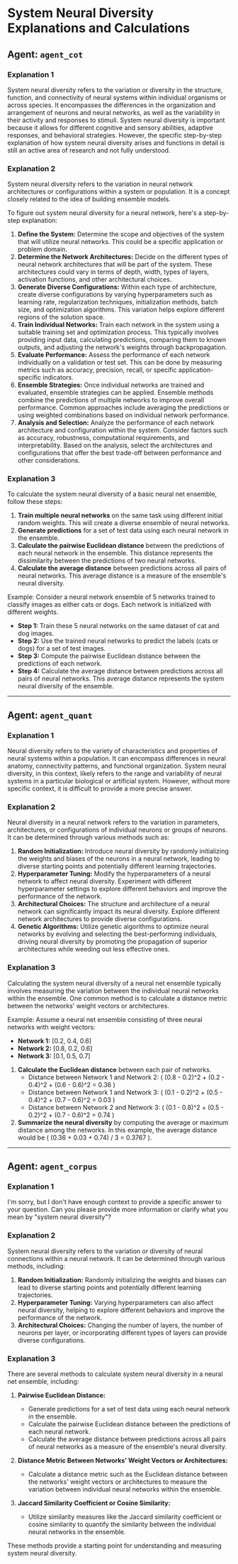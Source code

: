 # System Neural Diversity Explanations and Calculations

## Agent: `agent_cot`

### Explanation 1

System neural diversity refers to the variation or diversity in the structure, function, and connectivity of neural systems within individual organisms or across species. It encompasses the differences in the organization and arrangement of neurons and neural networks, as well as the variability in their activity and responses to stimuli. System neural diversity is important because it allows for different cognitive and sensory abilities, adaptive responses, and behavioral strategies. However, the specific step-by-step explanation of how system neural diversity arises and functions in detail is still an active area of research and not fully understood.

### Explanation 2

System neural diversity refers to the variation in neural network architectures or configurations within a system or population. It is a concept closely related to the idea of building ensemble models.

To figure out system neural diversity for a neural network, here's a step-by-step explanation:

1. **Define the System:** Determine the scope and objectives of the system that will utilize neural networks. This could be a specific application or problem domain.
2. **Determine the Network Architectures:** Decide on the different types of neural network architectures that will be part of the system. These architectures could vary in terms of depth, width, types of layers, activation functions, and other architectural choices.
3. **Generate Diverse Configurations:** Within each type of architecture, create diverse configurations by varying hyperparameters such as learning rate, regularization techniques, initialization methods, batch size, and optimization algorithms. This variation helps explore different regions of the solution space.
4. **Train Individual Networks:** Train each network in the system using a suitable training set and optimization process. This typically involves providing input data, calculating predictions, comparing them to known outputs, and adjusting the network's weights through backpropagation.
5. **Evaluate Performance:** Assess the performance of each network individually on a validation or test set. This can be done by measuring metrics such as accuracy, precision, recall, or specific application-specific indicators.
6. **Ensemble Strategies:** Once individual networks are trained and evaluated, ensemble strategies can be applied. Ensemble methods combine the predictions of multiple networks to improve overall performance. Common approaches include averaging the predictions or using weighted combinations based on individual network performance.
7. **Analysis and Selection:** Analyze the performance of each network architecture and configuration within the system. Consider factors such as accuracy, robustness, computational requirements, and interpretability. Based on the analysis, select the architectures and configurations that offer the best trade-off between performance and other considerations.

### Explanation 3

To calculate the system neural diversity of a basic neural net ensemble, follow these steps:

1. **Train multiple neural networks** on the same task using different initial random weights. This will create a diverse ensemble of neural networks.
2. **Generate predictions** for a set of test data using each neural network in the ensemble.
3. **Calculate the pairwise Euclidean distance** between the predictions of each neural network in the ensemble. This distance represents the dissimilarity between the predictions of two neural networks.
4. **Calculate the average distance** between predictions across all pairs of neural networks. This average distance is a measure of the ensemble's neural diversity.

Example: Consider a neural network ensemble of 5 networks trained to classify images as either cats or dogs. Each network is initialized with different weights.

- **Step 1:** Train these 5 neural networks on the same dataset of cat and dog images.
- **Step 2:** Use the trained neural networks to predict the labels (cats or dogs) for a set of test images.
- **Step 3:** Compute the pairwise Euclidean distance between the predictions of each network.
- **Step 4:** Calculate the average distance between predictions across all pairs of neural networks. This average distance represents the system neural diversity of the ensemble.

---

## Agent: `agent_quant`

### Explanation 1

Neural diversity refers to the variety of characteristics and properties of neural systems within a population. It can encompass differences in neural anatomy, connectivity patterns, and functional organization. System neural diversity, in this context, likely refers to the range and variability of neural systems in a particular biological or artificial system. However, without more specific context, it is difficult to provide a more precise answer.

### Explanation 2

Neural diversity in a neural network refers to the variation in parameters, architectures, or configurations of individual neurons or groups of neurons. It can be determined through various methods such as:

1. **Random Initialization:** Introduce neural diversity by randomly initializing the weights and biases of the neurons in a neural network, leading to diverse starting points and potentially different learning trajectories.
2. **Hyperparameter Tuning:** Modify the hyperparameters of a neural network to affect neural diversity. Experiment with different hyperparameter settings to explore different behaviors and improve the performance of the network.
3. **Architectural Choices:** The structure and architecture of a neural network can significantly impact its neural diversity. Explore different network architectures to provide diverse configurations.
4. **Genetic Algorithms:** Utilize genetic algorithms to optimize neural networks by evolving and selecting the best-performing individuals, driving neural diversity by promoting the propagation of superior architectures while weeding out less effective ones.

### Explanation 3

Calculating the system neural diversity of a neural net ensemble typically involves measuring the variation between the individual neural networks within the ensemble. One common method is to calculate a distance metric between the networks' weight vectors or architectures.

Example: Assume a neural net ensemble consisting of three neural networks with weight vectors:

- **Network 1:** [0.2, 0.4, 0.6]
- **Network 2:** [0.8, 0.2, 0.6]
- **Network 3:** [0.1, 0.5, 0.7]

1. **Calculate the Euclidean distance** between each pair of networks.
   - Distance between Network 1 and Network 2: \( (0.8 - 0.2)^2 + (0.2 - 0.4)^2 + (0.6 - 0.6)^2 = 0.36 \)
   - Distance between Network 1 and Network 3: \( (0.1 - 0.2)^2 + (0.5 - 0.4)^2 + (0.7 - 0.6)^2 = 0.03 \)
   - Distance between Network 2 and Network 3: \( (0.1 - 0.8)^2 + (0.5 - 0.2)^2 + (0.7 - 0.6)^2 = 0.74 \)
2. **Summarize the neural diversity** by computing the average or maximum distance among the networks. In this example, the average distance would be \( (0.36 + 0.03 + 0.74) / 3 = 0.3767 \).

---

## Agent: `agent_corpus`

### Explanation 1

I'm sorry, but I don't have enough context to provide a specific answer to your question. Can you please provide more information or clarify what you mean by "system neural diversity"?

### Explanation 2

System neural diversity refers to the variation or diversity of neural connections within a neural network. It can be determined through various methods, including:

1. **Random Initialization:** Randomly initializing the weights and biases can lead to diverse starting points and potentially different learning trajectories.
2. **Hyperparameter Tuning:** Varying hyperparameters can also affect neural diversity, helping to explore different behaviors and improve the performance of the network.
3. **Architectural Choices:** Changing the number of layers, the number of neurons per layer, or incorporating different types of layers can provide diverse configurations.

### Explanation 3

There are several methods to calculate system neural diversity in a neural net ensemble, including:

1. **Pairwise Euclidean Distance:**
   - Generate predictions for a set of test data using each neural network in the ensemble.
   - Calculate the pairwise Euclidean distance between the predictions of each neural network.
   - Calculate the average distance between predictions across all pairs of neural networks as a measure of the ensemble's neural diversity.

2. **Distance Metric Between Networks' Weight Vectors or Architectures:**
   - Calculate a distance metric such as the Euclidean distance between the networks' weight vectors or architectures to measure the variation between individual neural networks within the ensemble.

3. **Jaccard Similarity Coefficient or Cosine Similarity:**
   - Utilize similarity measures like the Jaccard similarity coefficient or cosine similarity to quantify the similarity between the individual neural networks in the ensemble.

These methods provide a starting point for understanding and measuring system neural diversity.
